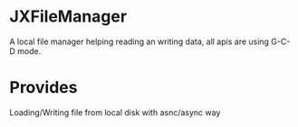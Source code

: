 JXFileManager
=============

A local file manager helping reading an writing data, all apis are using G-C-D mode.

# Provides
 Loading/Writing file from local disk with asnc/async way
 
  

